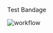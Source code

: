 Test Bandage


![workflow](https://github.com/<UserName>/<RepositoryName>/actions/workflows/main.yml/badge.svg)
